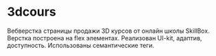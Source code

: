 # 3dcours

Вебверстка страницы продажи 3D курсов от онлайн школы SkillBox.
Верстка построена на flex элементах. Реализован UI-kit, адаптив, доступность.
Использованы семантические теги.
